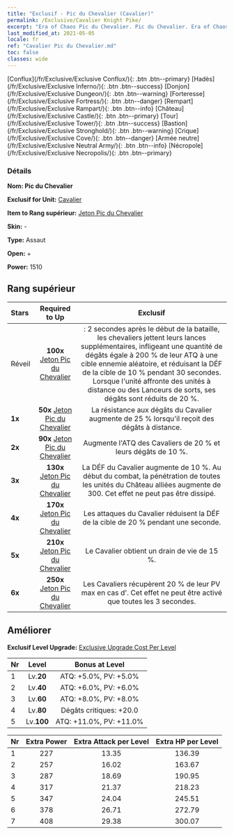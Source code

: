 ```yaml
---
title: "Exclusif - Pic du Chevalier (Cavalier)"
permalink: /Exclusive/Cavalier Knight Pike/
excerpt: "Era of Chaos Pic du Chevalier. Pic du Chevalier. Era of Chaos Exclusif Pic du Chevalier. Cavalier Exclusif."
last_modified_at: 2021-05-05
locale: fr
ref: "Cavalier Pic du Chevalier.md"
toc: false
classes: wide
---
```

 [Conflux](/fr/Exclusive/Exclusive Conflux/){: .btn .btn--primary} [Hadès](/fr/Exclusive/Exclusive Inferno/){: .btn .btn--success} [Donjon](/fr/Exclusive/Exclusive Dungeon/){: .btn .btn--warning} [Forteresse](/fr/Exclusive/Exclusive Fortress/){: .btn .btn--danger} [Rempart](/fr/Exclusive/Exclusive Rampart/){: .btn .btn--info} [Château](/fr/Exclusive/Exclusive Castle/){: .btn .btn--primary} [Tour](/fr/Exclusive/Exclusive Tower/){: .btn .btn--success} [Bastion](/fr/Exclusive/Exclusive Stronghold/){: .btn .btn--warning} [Crique](/fr/Exclusive/Exclusive Cove/){: .btn .btn--danger} [Armée neutre](/fr/Exclusive/Exclusive Neutral Army/){: .btn .btn--info} [Nécropole](/fr/Exclusive/Exclusive Necropolis/){: .btn .btn--primary} 

### Détails
 **Nom: Pic du Chevalier** 

 **Exclusif for Unit:** [Cavalier](/fr/units/Cavalier/) 

 **Item to Rang supérieur:** [Jeton Pic du Chevalier](/ItemsFR/con_916/)

 **Skin:** -

 **Type:** Assaut

 **Open:** +

 **Power:** 1510

## Rang supérieur

  |     Stars    |  Required to Up | Exclusif |
  |:-------------|:---------------:|:---------------:|
  |  Réveil  | **100x** [Jeton Pic du Chevalier](/ItemsFR/con_916/) | <Javelot accablant> : 2 secondes après le début de la bataille, les chevaliers jettent leurs lances supplémentaires, infligeant une quantité de dégâts égale à 200 % de leur ATQ à une cible ennemie aléatoire, et réduisant la DÉF de la cible de 10 % pendant 30 secondes. Lorsque l'unité affronte des unités à distance ou des Lanceurs de sorts, ses dégâts sont réduits de 20 %. |
  | **1x** <i class="fas fa-star"/> | **50x** [Jeton Pic du Chevalier](/ItemsFR/con_916/) | La résistance aux dégâts du Cavalier augmente de 25 % lorsqu'il reçoit des dégâts à distance. |
  | **2x** <i class="fas fa-star"/> | **90x** [Jeton Pic du Chevalier](/ItemsFR/con_916/) | Augmente l'ATQ des Cavaliers de 20 % et leurs dégâts de 10 %. |
  | **3x** <i class="fas fa-star"/> | **130x** [Jeton Pic du Chevalier](/ItemsFR/con_916/) | La DÉF du Cavalier augmente de 10 %. Au début du combat, la pénétration de toutes les unités du Château alliées augmente de 300. Cet effet ne peut pas être dissipé. |
  | **4x** <i class="fas fa-star"/> | **170x** [Jeton Pic du Chevalier](/ItemsFR/con_916/) | Les attaques du Cavalier réduisent la DÉF de la cible de 20 % pendant une seconde. |
  | **5x** <i class="fas fa-star"/> | **210x** [Jeton Pic du Chevalier](/ItemsFR/con_916/) | Le Cavalier obtient un drain de vie de 15 %. |
  | **6x** <i class="fas fa-star"/> | **250x** [Jeton Pic du Chevalier](/ItemsFR/con_916/) | Les Cavaliers récupèrent 20 % de leur PV max en cas d'<Exaltation>. Cet effet ne peut être activé que toutes les 3 secondes. |


## Améliorer
 **Exclusif Level Upgrade:** [Exclusive Upgrade Cost Per Level](/Exclusive/ExclusiveUpgradeCostPerLevel/)

  |  Nr  |   Level  | Bonus at Level |
  |:-----|:--------:|:--------------:|
  | 1 | Lv.**20** | ATQ: +5.0%, PV: +5.0% |
  | 2 | Lv.**40** | ATQ: +6.0%, PV: +6.0% |
  | 3 | Lv.**60** | ATQ: +8.0%, PV: +8.0% |
  | 4 | Lv.**80** | Dégâts critiques: +20.0 |
  | 5 | Lv.**100** | ATQ: +11.0%, PV: +11.0% |


  |  Nr  |  Extra Power | Extra Attack per Level | Extra HP per Level |
  |:-----|:--------:|:--------:|:--------:|
  | 1 | 227 | 13.35 | 136.39 |
  | 2 | 257 | 16.02 | 163.67 |
  | 3 | 287 | 18.69 | 190.95 |
  | 4 | 317 | 21.37 | 218.23 |
  | 5 | 347 | 24.04 | 245.51 |
  | 6 | 378 | 26.71 | 272.79 |
  | 7 | 408 | 29.38 | 300.07 |


